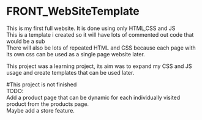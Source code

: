 # FRONT_WebSiteTemplate
This is my first full website. It is done using only HTML,CSS and JS  
This is a template i created so it will have lots of commented out code that would be a sub  
There will also be lots of repeated HTML and CSS because each page with its own css can be used as a single page website later.  
  
This project was a learning project, its aim was to expand my CSS and JS usage and create templates that can be used later.  
   
   #This project is not finished  
   TODO:   
   Add a product page that can be dynamic for each individually visited product from the products page.  
   Maybe add a store feature.
